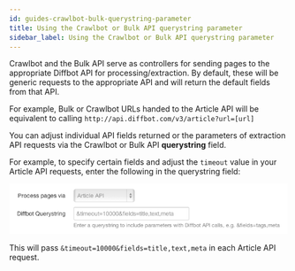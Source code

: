 ```yaml
---
id: guides-crawlbot-bulk-querystring-parameter
title: Using the Crawlbot or Bulk API querystring parameter
sidebar_label: Using the Crawlbot or Bulk API querystring parameter
---
```


<div class="entry-content">
		<p>Crawlbot and the Bulk API serve as controllers for sending pages to the appropriate Diffbot API for processing/extraction. By default, these will be generic requests to the appropriate API and will return the default fields from that API.</p>
<p>For example, Bulk or Crawlbot URLs handed to the Article API will be equivalent to calling <code>http://api.diffbot.com/v3/article?url=[url]</code></p>
<p>You can adjust individual API fields returned or the parameters of extraction API requests via the Crawlbot or Bulk API <strong>querystring</strong> field.</p>
<p>For example, to specify certain fields and adjust the <code>timeout</code> value in your Article API requests, enter the following in the querystring field:<br>

![](/img/ss_2014-0205_52.png)

This will pass <code>&amp;timeout=10000&amp;fields=title,text,meta</code> in each Article API request.</p>
			</div>
